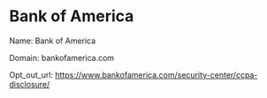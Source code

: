 # Bank of America

Name: Bank of America

Domain: bankofamerica.com

Opt_out_url: https://www.bankofamerica.com/security-center/ccpa-disclosure/

